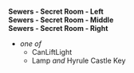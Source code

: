 ﻿**Sewers - Secret Room - Left**  
**Sewers - Secret Room - Middle**  
**Sewers - Secret Room - Right**

- *one of*
  - CanLiftLight
  - Lamp *and* Hyrule Castle Key
